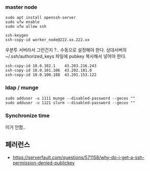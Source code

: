 
### master node ###

```
sudo apt install openssh-server
sudo ufw enable
sudo ufw allow ssh
```

```
ssh-keygen
ssh-copy-id worker_node@222.xx.222.xx
```

우분투 서버라서 그런건지 ?.. 수동으로 설정해야 한다. 상대서버의 ~/.ssh/authorized_keys 파일에 pubkey 복사해서 넣어야 한다.
```
ssh-copy-id 10.0.102.1    43.203.216.243
ssh-copy-id 10.0.101.106  43.202.101.0
ssh-copy-id 10.0.100.188  43.201.153.122
```


### ldap / munge ###

```
sudo adduser -u 1111 munge --disabled-password --gecos ""
sudo adduser -u 1121 slurm --disabled-password --gecos ""
```

### Synchronize time ###
이거 안함..


## 페러런스 ##

* https://serverfault.com/questions/571158/why-do-i-get-a-ssh-permission-denied-publickey
